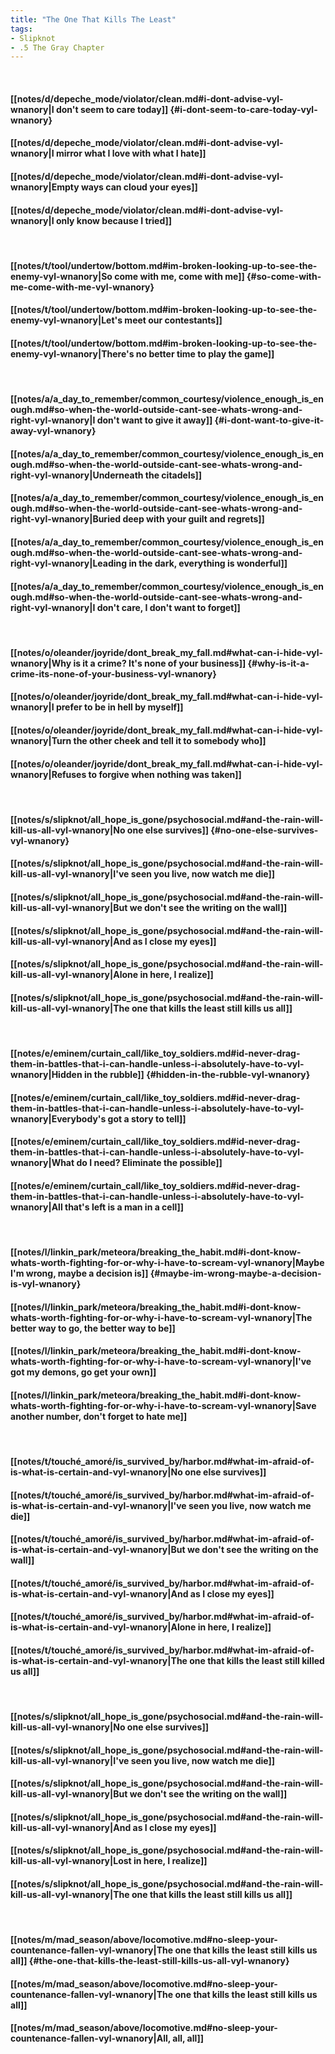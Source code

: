 ```yaml
---
title: "The One That Kills The Least"
tags:
- Slipknot
- .5 The Gray Chapter
---
```

&nbsp;
#### [[notes/d/depeche_mode/violator/clean.md#i-dont-advise-vyl-wnanory|I don't seem to care today]] {#i-dont-seem-to-care-today-vyl-wnanory}
#### [[notes/d/depeche_mode/violator/clean.md#i-dont-advise-vyl-wnanory|I mirror what I love with what I hate]]
#### [[notes/d/depeche_mode/violator/clean.md#i-dont-advise-vyl-wnanory|Empty ways can cloud your eyes]]
#### [[notes/d/depeche_mode/violator/clean.md#i-dont-advise-vyl-wnanory|I only know because I tried]]
&nbsp;
#### [[notes/t/tool/undertow/bottom.md#im-broken-looking-up-to-see-the-enemy-vyl-wnanory|So come with me, come with me]] {#so-come-with-me-come-with-me-vyl-wnanory}
#### [[notes/t/tool/undertow/bottom.md#im-broken-looking-up-to-see-the-enemy-vyl-wnanory|Let's meet our contestants]]
#### [[notes/t/tool/undertow/bottom.md#im-broken-looking-up-to-see-the-enemy-vyl-wnanory|There's no better time to play the game]]
&nbsp;
#### [[notes/a/a_day_to_remember/common_courtesy/violence_enough_is_enough.md#so-when-the-world-outside-cant-see-whats-wrong-and-right-vyl-wnanory|I don't want to give it away]] {#i-dont-want-to-give-it-away-vyl-wnanory}
#### [[notes/a/a_day_to_remember/common_courtesy/violence_enough_is_enough.md#so-when-the-world-outside-cant-see-whats-wrong-and-right-vyl-wnanory|Underneath the citadels]]
#### [[notes/a/a_day_to_remember/common_courtesy/violence_enough_is_enough.md#so-when-the-world-outside-cant-see-whats-wrong-and-right-vyl-wnanory|Buried deep with your guilt and regrets]]
#### [[notes/a/a_day_to_remember/common_courtesy/violence_enough_is_enough.md#so-when-the-world-outside-cant-see-whats-wrong-and-right-vyl-wnanory|Leading in the dark, everything is wonderful]]
#### [[notes/a/a_day_to_remember/common_courtesy/violence_enough_is_enough.md#so-when-the-world-outside-cant-see-whats-wrong-and-right-vyl-wnanory|I don't care, I don't want to forget]]
&nbsp;
#### [[notes/o/oleander/joyride/dont_break_my_fall.md#what-can-i-hide-vyl-wnanory|Why is it a crime? It's none of your business]] {#why-is-it-a-crime-its-none-of-your-business-vyl-wnanory}
#### [[notes/o/oleander/joyride/dont_break_my_fall.md#what-can-i-hide-vyl-wnanory|I prefer to be in hell by myself]]
#### [[notes/o/oleander/joyride/dont_break_my_fall.md#what-can-i-hide-vyl-wnanory|Turn the other cheek and tell it to somebody who]]
#### [[notes/o/oleander/joyride/dont_break_my_fall.md#what-can-i-hide-vyl-wnanory|Refuses to forgive when nothing was taken]]
&nbsp;
#### [[notes/s/slipknot/all_hope_is_gone/psychosocial.md#and-the-rain-will-kill-us-all-vyl-wnanory|No one else survives]] {#no-one-else-survives-vyl-wnanory}
#### [[notes/s/slipknot/all_hope_is_gone/psychosocial.md#and-the-rain-will-kill-us-all-vyl-wnanory|I've seen you live, now watch me die]]
#### [[notes/s/slipknot/all_hope_is_gone/psychosocial.md#and-the-rain-will-kill-us-all-vyl-wnanory|But we don't see the writing on the wall]]
#### [[notes/s/slipknot/all_hope_is_gone/psychosocial.md#and-the-rain-will-kill-us-all-vyl-wnanory|And as I close my eyes]]
#### [[notes/s/slipknot/all_hope_is_gone/psychosocial.md#and-the-rain-will-kill-us-all-vyl-wnanory|Alone in here, I realize]]
#### [[notes/s/slipknot/all_hope_is_gone/psychosocial.md#and-the-rain-will-kill-us-all-vyl-wnanory|The one that kills the least still kills us all]]
&nbsp;
#### [[notes/e/eminem/curtain_call/like_toy_soldiers.md#id-never-drag-them-in-battles-that-i-can-handle-unless-i-absolutely-have-to-vyl-wnanory|Hidden in the rubble]] {#hidden-in-the-rubble-vyl-wnanory}
#### [[notes/e/eminem/curtain_call/like_toy_soldiers.md#id-never-drag-them-in-battles-that-i-can-handle-unless-i-absolutely-have-to-vyl-wnanory|Everybody's got a story to tell]]
#### [[notes/e/eminem/curtain_call/like_toy_soldiers.md#id-never-drag-them-in-battles-that-i-can-handle-unless-i-absolutely-have-to-vyl-wnanory|What do I need? Eliminate the possible]]
#### [[notes/e/eminem/curtain_call/like_toy_soldiers.md#id-never-drag-them-in-battles-that-i-can-handle-unless-i-absolutely-have-to-vyl-wnanory|All that's left is a man in a cell]]
&nbsp;
#### [[notes/l/linkin_park/meteora/breaking_the_habit.md#i-dont-know-whats-worth-fighting-for-or-why-i-have-to-scream-vyl-wnanory|Maybe I'm wrong, maybe a decision is]] {#maybe-im-wrong-maybe-a-decision-is-vyl-wnanory}
#### [[notes/l/linkin_park/meteora/breaking_the_habit.md#i-dont-know-whats-worth-fighting-for-or-why-i-have-to-scream-vyl-wnanory|The better way to go, the better way to be]]
#### [[notes/l/linkin_park/meteora/breaking_the_habit.md#i-dont-know-whats-worth-fighting-for-or-why-i-have-to-scream-vyl-wnanory|I've got my demons, go get your own]]
#### [[notes/l/linkin_park/meteora/breaking_the_habit.md#i-dont-know-whats-worth-fighting-for-or-why-i-have-to-scream-vyl-wnanory|Save another number, don't forget to hate me]]
&nbsp;
#### [[notes/t/touché_amoré/is_survived_by/harbor.md#what-im-afraid-of-is-what-is-certain-and-vyl-wnanory|No one else survives]]
#### [[notes/t/touché_amoré/is_survived_by/harbor.md#what-im-afraid-of-is-what-is-certain-and-vyl-wnanory|I've seen you live, now watch me die]]
#### [[notes/t/touché_amoré/is_survived_by/harbor.md#what-im-afraid-of-is-what-is-certain-and-vyl-wnanory|But we don't see the writing on the wall]]
#### [[notes/t/touché_amoré/is_survived_by/harbor.md#what-im-afraid-of-is-what-is-certain-and-vyl-wnanory|And as I close my eyes]]
#### [[notes/t/touché_amoré/is_survived_by/harbor.md#what-im-afraid-of-is-what-is-certain-and-vyl-wnanory|Alone in here, I realize]]
#### [[notes/t/touché_amoré/is_survived_by/harbor.md#what-im-afraid-of-is-what-is-certain-and-vyl-wnanory|The one that kills the least still killed us all]]
&nbsp;
#### [[notes/s/slipknot/all_hope_is_gone/psychosocial.md#and-the-rain-will-kill-us-all-vyl-wnanory|No one else survives]]
#### [[notes/s/slipknot/all_hope_is_gone/psychosocial.md#and-the-rain-will-kill-us-all-vyl-wnanory|I've seen you live, now watch me die]]
#### [[notes/s/slipknot/all_hope_is_gone/psychosocial.md#and-the-rain-will-kill-us-all-vyl-wnanory|But we don't see the writing on the wall]]
#### [[notes/s/slipknot/all_hope_is_gone/psychosocial.md#and-the-rain-will-kill-us-all-vyl-wnanory|And as I close my eyes]]
#### [[notes/s/slipknot/all_hope_is_gone/psychosocial.md#and-the-rain-will-kill-us-all-vyl-wnanory|Lost in here, I realize]]
#### [[notes/s/slipknot/all_hope_is_gone/psychosocial.md#and-the-rain-will-kill-us-all-vyl-wnanory|The one that kills the least still kills us all]]
&nbsp;
#### [[notes/m/mad_season/above/locomotive.md#no-sleep-your-countenance-fallen-vyl-wnanory|The one that kills the least still kills us all]] {#the-one-that-kills-the-least-still-kills-us-all-vyl-wnanory}
#### [[notes/m/mad_season/above/locomotive.md#no-sleep-your-countenance-fallen-vyl-wnanory|The one that kills the least still kills us all]]
#### [[notes/m/mad_season/above/locomotive.md#no-sleep-your-countenance-fallen-vyl-wnanory|All, all, all]]
